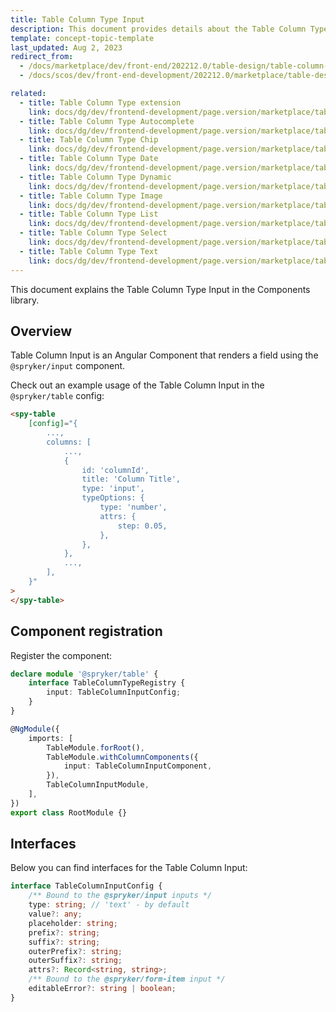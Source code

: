 ```yaml
---
title: Table Column Type Input
description: This document provides details about the Table Column Type Input in the Components Library.
template: concept-topic-template
last_updated: Aug 2, 2023
redirect_from:
  - /docs/marketplace/dev/front-end/202212.0/table-design/table-column-types/table-column-type-input.html
  - /docs/scos/dev/front-end-development/202212.0/marketplace/table-design/table-column-type-extension/table-column-type-input.html

related:
  - title: Table Column Type extension
    link: docs/dg/dev/frontend-development/page.version/marketplace/table-design/table-column-type-extension/table-column-type-extension.html
  - title: Table Column Type Autocomplete
    link: docs/dg/dev/frontend-development/page.version/marketplace/table-design/table-column-type-extension/table-column-type-autocomplete.html
  - title: Table Column Type Chip
    link: docs/dg/dev/frontend-development/page.version/marketplace/table-design/table-column-type-extension/table-column-type-chip.html
  - title: Table Column Type Date
    link: docs/dg/dev/frontend-development/page.version/marketplace/table-design/table-column-type-extension/table-column-type-date.html
  - title: Table Column Type Dynamic
    link: docs/dg/dev/frontend-development/page.version/marketplace/table-design/table-column-type-extension/table-column-type-dynamic.html
  - title: Table Column Type Image
    link: docs/dg/dev/frontend-development/page.version/marketplace/table-design/table-column-type-extension/table-column-type-image.html
  - title: Table Column Type List
    link: docs/dg/dev/frontend-development/page.version/marketplace/table-design/table-column-type-extension/table-column-type-list.html
  - title: Table Column Type Select
    link: docs/dg/dev/frontend-development/page.version/marketplace/table-design/table-column-type-extension/table-column-type-select.html
  - title: Table Column Type Text
    link: docs/dg/dev/frontend-development/page.version/marketplace/table-design/table-column-type-extension/table-column-type-text.html
---
```


This document explains the Table Column Type Input in the Components library.

## Overview

Table Column Input is an Angular Component that renders a field using the `@spryker/input` component.

Check out an example usage of the Table Column Input in the `@spryker/table` config:

```html
<spy-table
    [config]="{
        ...,
        columns: [
            ...,
            {
                id: 'columnId',
                title: 'Column Title',
                type: 'input',
                typeOptions: {
                    type: 'number',
                    attrs: {
                        step: 0.05,
                    },
                },
            },
            ...,
        ],
    }"
>
</spy-table>
```

## Component registration

Register the component:

```ts
declare module '@spryker/table' {
    interface TableColumnTypeRegistry {
        input: TableColumnInputConfig;
    }
}

@NgModule({
    imports: [
        TableModule.forRoot(),
        TableModule.withColumnComponents({
            input: TableColumnInputComponent,
        }),
        TableColumnInputModule,
    ],
})
export class RootModule {}
```

## Interfaces

Below you can find interfaces for the Table Column Input:

```ts
interface TableColumnInputConfig {
    /** Bound to the @spryker/input inputs */
    type: string; // 'text' - by default
    value?: any;
    placeholder: string;
    prefix?: string;
    suffix?: string;
    outerPrefix?: string;
    outerSuffix?: string;
    attrs?: Record<string, string>;
    /** Bound to the @spryker/form-item input */
    editableError?: string | boolean;
}
```
